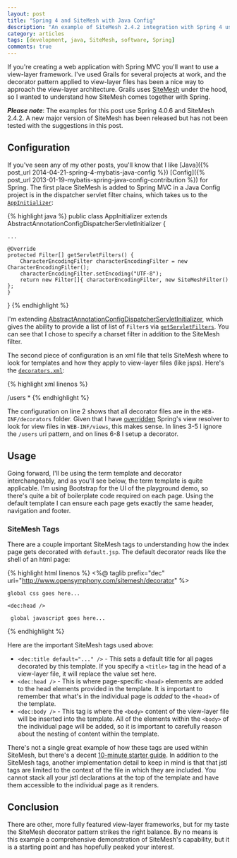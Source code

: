 ```yaml
---
layout: post
title: "Spring 4 and SiteMesh with Java Config"
description: "An example of SiteMesh 2.4.2 integration with Spring 4 using Java Config"
category: articles
tags: [development, java, SiteMesh, software, Spring]
comments: true
---
```


If you're creating a web application with Spring MVC you'll want to use a view-layer framework.  I've used Grails for several projects at work, and the decorator pattern applied to view-layer files has been a nice way to approach the view-layer architecture.  Grails uses [SiteMesh](http://wiki.sitemesh.org/wiki/display/sitemesh/Home) under the hood, so I wanted to understand how SiteMesh comes together with Spring.

***Please note***: The examples for this post use Spring 4.0.6 and SiteMesh 2.4.2. A new major version of SiteMesh has been released but has not been tested with the suggestions in this post.

## Configuration
If you've seen any of my other posts, you'll know that I like [Java]({% post_url 2014-04-21-spring-4-mybatis-java-config %}) [Config]({% post_url 2013-01-19-mybatis-spring-java-config-contribution %}) for Spring. The first place SiteMesh is added to Spring MVC in a Java Config project is in the dispatcher servlet filter chains, which takes us to the [`AppInitializer`](https://github.com/LanyonM/playground/blob/1e64796125afd93aa1f69f763c91c8dea7aaa935/src/main/java/org/lanyonm/playground/config/AppInitializer.java):

{% highlight java %}
public class AppInitializer extends AbstractAnnotationConfigDispatcherServletInitializer {

    ...

    @Override
    protected Filter[] getServletFilters() {
        CharacterEncodingFilter characterEncodingFilter = new CharacterEncodingFilter();
        characterEncodingFilter.setEncoding("UTF-8");
        return new Filter[]{ characterEncodingFilter, new SiteMeshFilter() };
    }
}
{% endhighlight %}

I'm extending [AbstractAnnotationConfigDispatcherServletInitializer](http://docs.spring.io/spring/docs/current/javadoc-api/org/springframework/web/servlet/support/AbstractAnnotationConfigDispatcherServletInitializer.html), which gives the ability to provide a list of list of `Filter`s via [`getServletFilters`](http://docs.spring.io/spring/docs/current/javadoc-api/org/springframework/web/servlet/support/AbstractDispatcherServletInitializer.html#getServletFilters--).  You can see that I chose to specify a charset filter in addition to the SiteMesh filter.

The second piece of configuration is an xml file that tells SiteMesh where to look for templates and how they apply to view-layer files (like jsps).  Here's the [`decorators.xml`](https://github.com/LanyonM/playground/blob/1e64796125afd93aa1f69f763c91c8dea7aaa935/src/main/webapp/WEB-INF/decorators.xml):

{% highlight xml linenos %}
<?xml version="1.0" encoding="UTF-8"?>
<decorators defaultdir="/WEB-INF/decorators/">
    <excludes>
        <pattern>/users</pattern>
    </excludes>
    <decorator name="default" page="default.jsp">
        <pattern>*</pattern>
    </decorator>
</decorators>
{% endhighlight %}

The configuration on line 2 shows that all decorator files are in the `WEB-INF/decorators` folder.  Given that I have [overridden](https://github.com/LanyonM/playground/blob/1e64796125afd93aa1f69f763c91c8dea7aaa935/src/main/java/org/lanyonm/playground/config/ViewResolver.java) Spring's view resolver to look for view files in `WEB-INF/views`, this makes sense.  In lines 3-5 I ignore the `/users` uri pattern, and on lines 6-8 I setup a decorator.

## Usage
Going forward, I'll be using the term template and decorator interchangeably, and as you'll see below, the term template is quite applicable.  I'm using Bootstrap for the UI of the playground demo, so there's quite a bit of boilerplate code required on each page.  Using the default template I can ensure each page gets exactly the same header, navigation and footer.

### SiteMesh Tags
There are a couple important SiteMesh tags to understanding how the index page gets decorated with `default.jsp`.  The default decorator reads like the shell of an html page:

{% highlight html linenos %}
<%@ taglib prefix="dec" uri="http://www.opensymphony.com/sitemesh/decorator" %>
<!doctype html>
<html class="no-js" lang="en">
<head>
    <meta charset="utf-8">
    <meta http-equiv="X-UA-Compatible" content="IE=edge">
    <title><dec:title default="playground" /></title>

    global css goes here...

    <dec:head />
</head>
<body>
    <div class="container">
        <dec:body />
    </div>

     global javascript goes here...

</body>
{% endhighlight %}

Here are the important SiteMesh tags used above:

* `<dec:title default="..." />` - This sets a default title for all pages decorated by this template.  If you specify a `<title>` tag in the head of a view-layer file, it will replace the value set here.
* `<dec:head />` - This is where page-specific `<head>` elements are added to the head elements provided in the template.  It is important to remember that what's in the individual page is _added_ to the `<head>` of the template.
* `<dec:body />` - This tag is where the `<body>` content of the view-layer file will be inserted into the template.  All of the elements within the `<body>` of the individual page will be added, so it is important to carefully reason about the nesting of content within the template.

There's not a single great example of how these tags are used within SiteMesh, but there's a decent [10-minute starter guide](http://wiki.sitemesh.org/wiki/display/sitemesh/SiteMesh+Adept+in+10+Minutes).  In addition to the SiteMesh tags, another implementation detail to keep in mind is that that jstl tags are limited to the context of the file in which they are included.  You cannot stack all your jstl declarations at the top of the template and have them accessible to the individual page as it renders.

## Conclusion
There are other, more fully featured view-layer frameworks, but for my taste the SiteMesh decorator pattern strikes the right balance.  By no means is this example a comprehensive demonstration of SiteMesh's capability, but it is a starting point and has hopefully peaked your interest.

